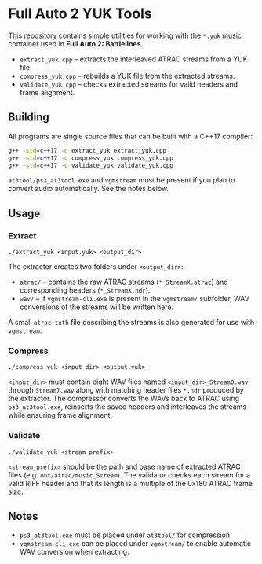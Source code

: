 # Full Auto 2 YUK Tools

This repository contains simple utilities for working with the `*.yuk` music container used in **Full Auto 2: Battlelines**.

- `extract_yuk.cpp` – extracts the interleaved ATRAC streams from a YUK file.
- `compress_yuk.cpp` – rebuilds a YUK file from the extracted streams.
- `validate_yuk.cpp` – checks extracted streams for valid headers and frame alignment.

## Building

All programs are single source files that can be built with a C++17 compiler:

```bash
g++ -std=c++17 -o extract_yuk extract_yuk.cpp
g++ -std=c++17 -o compress_yuk compress_yuk.cpp
g++ -std=c++17 -o validate_yuk validate_yuk.cpp
```

`at3tool/ps3_at3tool.exe` and `vgmstream` must be present if you plan to convert audio automatically. See the notes below.

## Usage

### Extract

```
./extract_yuk <input.yuk> <output_dir>
```

The extractor creates two folders under `<output_dir>`:

- `atrac/` – contains the raw ATRAC streams (`*_StreamX.atrac`) and
  corresponding headers (`*_StreamX.hdr`).
- `wav/` – if `vgmstream-cli.exe` is present in the `vgmstream/` subfolder,
  WAV conversions of the streams will be written here.

A small `atrac.txth` file describing the streams is also generated for use with
`vgmstream`.

### Compress

```
./compress_yuk <input_dir> <output.yuk>
```

`<input_dir>` must contain eight WAV files named
`<input_dir>_Stream0.wav` through `Stream7.wav` along with matching header files
`*.hdr` produced by the extractor. The compressor converts the WAVs back to ATRAC
using `ps3_at3tool.exe`, reinserts the saved headers and interleaves the streams
while ensuring frame alignment.

### Validate

```
./validate_yuk <stream_prefix>
```

`<stream_prefix>` should be the path and base name of extracted ATRAC files
(e.g. `out/atrac/music_Stream`). The validator checks each stream for a valid
RIFF header and that its length is a multiple of the 0x180 ATRAC frame size.

## Notes

- `ps3_at3tool.exe` must be placed under `at3tool/` for compression.
- `vgmstream-cli.exe` can be placed under `vgmstream/` to enable automatic
  WAV conversion when extracting.
